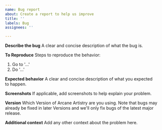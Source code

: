 ```yaml
---
name: Bug report
about: Create a report to help us improve
title: ''
labels: Bug
assignees: ''

---
```


**Describe the bug**
A clear and concise description of what the bug is.

**To Reproduce**
Steps to reproduce the behavior:
1. Go to '...'
2. Do '...'

**Expected behavior**
A clear and concise description of what you expected to happen.

**Screenshots**
If applicable, add screenshots to help explain your problem.

**Version**
Which Version of Arcane Artistry are you using. Note that bugs may already be fixed in later Versions and we'll only fix bugs of the latest major release.

**Additional context**
Add any other context about the problem here.
